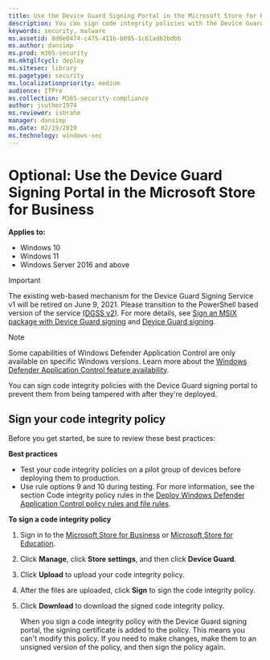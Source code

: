 ```yaml
---
title: Use the Device Guard Signing Portal in the Microsoft Store for Business  (Windows)
description: You can sign code integrity policies with the Device Guard signing portal to prevent them from being tampered with after they're deployed.
keywords: security, malware
ms.assetid: 8d6e0474-c475-411b-b095-1c61adb2bdbb
ms.author: dansimp
ms.prod: m365-security
ms.mktglfcycl: deploy
ms.sitesec: library
ms.pagetype: security
ms.localizationpriority: medium
audience: ITPro
ms.collection: M365-security-compliance
author: jsuther1974
ms.reviewer: isbrahm
manager: dansimp
ms.date: 02/19/2019
ms.technology: windows-sec
---
```


# Optional: Use the Device Guard Signing Portal in the Microsoft Store for Business

**Applies to:**

- Windows 10
- Windows 11
- Windows Server 2016 and above

> [!IMPORTANT]
> The existing web-based mechanism for the Device Guard Signing Service v1 will be retired on June 9, 2021. Please transition to the PowerShell based version of the service [(DGSS v2)](/microsoft-store/device-guard-signing-portal). For more details, see [Sign an MSIX package with Device Guard signing](/windows/msix/package/signing-package-device-guard-signing) and [Device Guard signing](/microsoft-store/device-guard-signing-portal).

> [!NOTE]
> Some capabilities of Windows Defender Application Control are only available on specific Windows versions. Learn more about the [Windows Defender Application Control feature availability](feature-availability.md).

You can sign code integrity policies with the Device Guard signing portal to prevent them from being tampered with after they're deployed.

## Sign your code integrity policy
Before you get started, be sure to review these best practices:

**Best practices**

- Test your code integrity policies on a pilot group of devices before deploying them to production.
- Use rule options 9 and 10 during testing. For more information, see the section Code integrity policy rules in the [Deploy Windows Defender Application Control policy rules and file rules](./select-types-of-rules-to-create.md).

**To sign a code integrity policy**

1.  Sign in to the [Microsoft Store for Business](https://businessstore.microsoft.com) or [Microsoft Store for Education](https://educationstore.microsoft.com). 
2.  Click **Manage**, click **Store settings**, and then click **Device Guard**.
3.  Click **Upload** to upload your code integrity policy.
4.  After the files are uploaded, click **Sign** to sign the code integrity policy.
5.  Click **Download** to download the signed code integrity policy.

    When you sign a code integrity policy with the Device Guard signing portal, the signing certificate is added to the policy. This means you can't modify this policy. If you need to make changes, make them to an unsigned version of the policy, and then sign the policy again.
